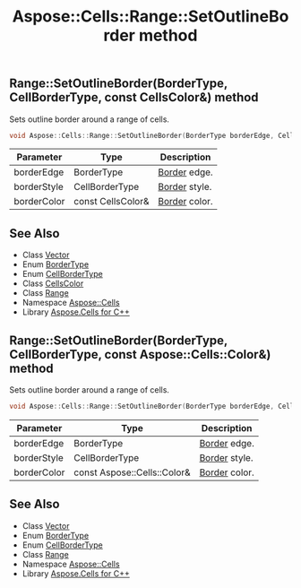 ﻿---
title: Aspose::Cells::Range::SetOutlineBorder method
linktitle: SetOutlineBorder
second_title: Aspose.Cells for C++ API Reference
description: 'Aspose::Cells::Range::SetOutlineBorder method. Sets outline border around a range of cells in C++.'
type: docs
weight: 3400
url: /cpp/aspose.cells/range/setoutlineborder/
---
## Range::SetOutlineBorder(BorderType, CellBorderType, const CellsColor\&) method


Sets outline border around a range of cells.

```cpp
void Aspose::Cells::Range::SetOutlineBorder(BorderType borderEdge, CellBorderType borderStyle, const CellsColor &borderColor)
```


| Parameter | Type | Description |
| --- | --- | --- |
| borderEdge | BorderType | [Border](../../border/) edge. |
| borderStyle | CellBorderType | [Border](../../border/) style. |
| borderColor | const CellsColor\& | [Border](../../border/) color. |

## See Also

* Class [Vector](../../vector/)
* Enum [BorderType](../../bordertype/)
* Enum [CellBorderType](../../cellbordertype/)
* Class [CellsColor](../../cellscolor/)
* Class [Range](../)
* Namespace [Aspose::Cells](../../)
* Library [Aspose.Cells for C++](../../../)
## Range::SetOutlineBorder(BorderType, CellBorderType, const Aspose::Cells::Color\&) method


Sets outline border around a range of cells.

```cpp
void Aspose::Cells::Range::SetOutlineBorder(BorderType borderEdge, CellBorderType borderStyle, const Aspose::Cells::Color &borderColor)
```


| Parameter | Type | Description |
| --- | --- | --- |
| borderEdge | BorderType | [Border](../../border/) edge. |
| borderStyle | CellBorderType | [Border](../../border/) style. |
| borderColor | const Aspose::Cells::Color\& | [Border](../../border/) color. |

## See Also

* Class [Vector](../../vector/)
* Enum [BorderType](../../bordertype/)
* Enum [CellBorderType](../../cellbordertype/)
* Class [Range](../)
* Namespace [Aspose::Cells](../../)
* Library [Aspose.Cells for C++](../../../)
